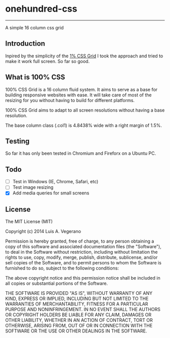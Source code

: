 # onehundred-css
---
A simple 16 column css grid

## Introduction

Inpired by the simplicity of the [1% CSS Grid](http://onepcssgrid.mattimling.com/) I
took the approach and tried to make it work full screen. So far so good.

## What is 100% CSS

100% CSS Grid is a 16 column fluid system. It aims to serve as a base for building
responsive websites with ease. It will take care of most of the resizing for
you without having to build for different platforms.

100% CSS Grid aims to adapt to all screen resolutions without having a base resolution.

The base column class (.col1) is 4.8438% wide with a right margin of 1.5%.

## Testing

So far it has only been tested in Chromium and Fireforx on a Ubuntu PC.

## Todo

- [ ] Test in Windows (IE, Chrome, Safari, etc)
- [ ] Test image resizing
- [x] Add media queries for small screens

## License

The MIT License (MIT)

Copyright (c) 2014 Luis A. Vegerano

Permission is hereby granted, free of charge, to any person obtaining a copy
of this software and associated documentation files (the "Software"), to deal
in the Software without restriction, including without limitation the rights
to use, copy, modify, merge, publish, distribute, sublicense, and/or sell
copies of the Software, and to permit persons to whom the Software is
furnished to do so, subject to the following conditions:

The above copyright notice and this permission notice shall be included in
all copies or substantial portions of the Software.

THE SOFTWARE IS PROVIDED "AS IS", WITHOUT WARRANTY OF ANY KIND, EXPRESS OR
IMPLIED, INCLUDING BUT NOT LIMITED TO THE WARRANTIES OF MERCHANTABILITY,
FITNESS FOR A PARTICULAR PURPOSE AND NONINFRINGEMENT. IN NO EVENT SHALL THE
AUTHORS OR COPYRIGHT HOLDERS BE LIABLE FOR ANY CLAIM, DAMAGES OR OTHER
LIABILITY, WHETHER IN AN ACTION OF CONTRACT, TORT OR OTHERWISE, ARISING FROM,
OUT OF OR IN CONNECTION WITH THE SOFTWARE OR THE USE OR OTHER DEALINGS IN
THE SOFTWARE.